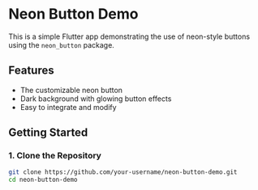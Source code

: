 # Neon Button Demo

This is a simple Flutter app demonstrating the use of neon-style buttons using the `neon_button` package.

## Features

- The customizable neon button
- Dark background with glowing button effects
- Easy to integrate and modify

## Getting Started

### 1. Clone the Repository
```bash
git clone https://github.com/your-username/neon-button-demo.git
cd neon-button-demo
